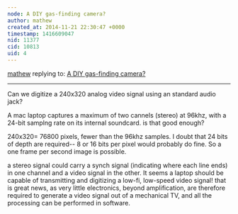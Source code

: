 ```yaml
---
node: A DIY gas-finding camera?
author: mathew
created_at: 2014-11-21 22:30:47 +0000
timestamp: 1416609047
nid: 11377
cid: 10813
uid: 4
---
```




[mathew](../profile/mathew) replying to: [A DIY gas-finding camera?](../notes/mathew/11-21-2014/a-diy-gas-finding-camera)

----
Can we digitize a 240x320 analog video signal using an standard audio jack? 

A mac laptop captures a maximum of two cannels (stereo) at 96khz, with a 24-bit samplng rate on its internal soundcard.  is that good enough?

240x320= 76800 pixels, fewer than the 96khz samples.  I doubt that 24 bits of depth are required-- 8 or 16 bits per pixel would probably do fine.  So a one frame per second image is possible.

a stereo signal could carry a synch signal (indicating where each line ends) in one channel and a video signal in the other.  It seems a laptop should be capable of transmitting and digitizing a low-fi, low-speed video signal!  that is great news, as very little electronics, beyond amplification, are therefore required to generate a video signal out of a mechanical TV, and all the processing can be performed in software.

